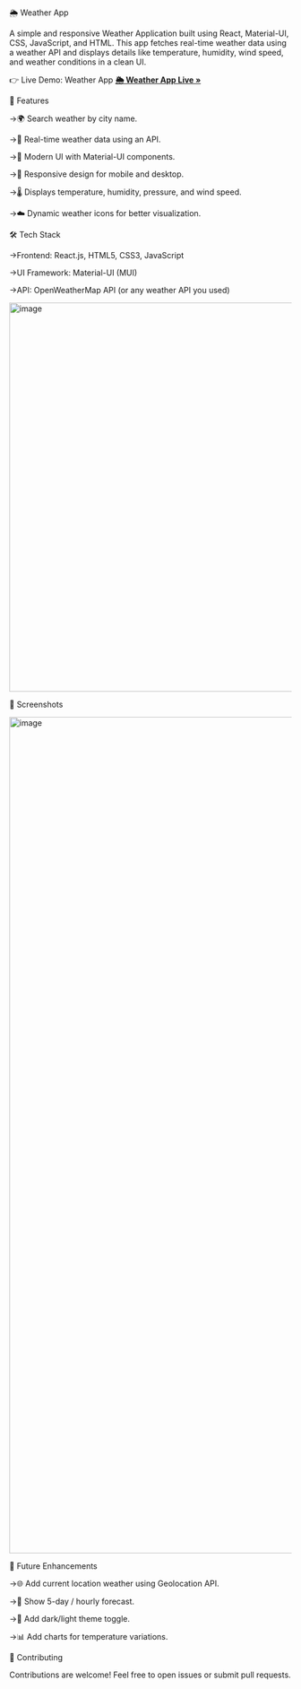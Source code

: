 🌦️ Weather App

A simple and responsive Weather Application built using React, Material-UI, CSS, JavaScript, and HTML. This app fetches real-time weather data using a weather API and displays details like temperature, humidity, wind speed, and weather conditions in a clean UI.

👉 Live Demo: Weather App
[**🌦️ Weather App Live »**](https://weather-app-by-react-nu.vercel.app/)

🚀 Features

->🌍 Search weather by city name.

->📡 Real-time weather data using an API.

->🎨 Modern UI with Material-UI components.

->📱 Responsive design for mobile and desktop.

->🌡️ Displays temperature, humidity, pressure, and wind speed.

->☁️ Dynamic weather icons for better visualization.

🛠️ Tech Stack

->Frontend: React.js, HTML5, CSS3, JavaScript

->UI Framework: Material-UI (MUI)

->API: OpenWeatherMap API (or any weather API you used)

<img width="1330" height="694" alt="image" src="https://github.com/user-attachments/assets/500a0caf-cb7f-4dda-b0c2-f4e6b8dac250" />


📸 Screenshots

<img width="1732" height="1492" alt="image" src="https://github.com/user-attachments/assets/39255077-ec43-4ec8-b324-f5b173f89cc7" />


📌 Future Enhancements

->🌐 Add current location weather using Geolocation API.

->📅 Show 5-day / hourly forecast.

->🎨 Add dark/light theme toggle.

->📊 Add charts for temperature variations.

🤝 Contributing

Contributions are welcome! Feel free to open issues or submit pull requests.
